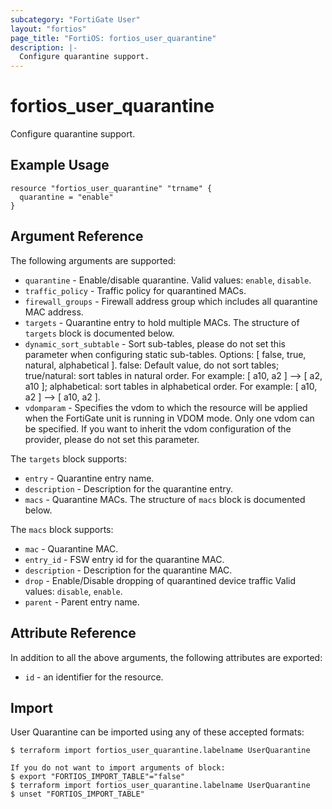 ```yaml
---
subcategory: "FortiGate User"
layout: "fortios"
page_title: "FortiOS: fortios_user_quarantine"
description: |-
  Configure quarantine support.
---
```


# fortios_user_quarantine
Configure quarantine support.

## Example Usage

```hcl
resource "fortios_user_quarantine" "trname" {
  quarantine = "enable"
}
```

## Argument Reference

The following arguments are supported:

* `quarantine` - Enable/disable quarantine. Valid values: `enable`, `disable`.
* `traffic_policy` - Traffic policy for quarantined MACs.
* `firewall_groups` - Firewall address group which includes all quarantine MAC address.
* `targets` - Quarantine entry to hold multiple MACs. The structure of `targets` block is documented below.
* `dynamic_sort_subtable` - Sort sub-tables, please do not set this parameter when configuring static sub-tables. Options: [ false, true, natural, alphabetical ]. false: Default value, do not sort tables; true/natural: sort tables in natural order. For example: [ a10, a2 ] --> [ a2, a10 ]; alphabetical: sort tables in alphabetical order. For example: [ a10, a2 ] --> [ a10, a2 ].
* `vdomparam` - Specifies the vdom to which the resource will be applied when the FortiGate unit is running in VDOM mode. Only one vdom can be specified. If you want to inherit the vdom configuration of the provider, please do not set this parameter.

The `targets` block supports:

* `entry` - Quarantine entry name.
* `description` - Description for the quarantine entry.
* `macs` - Quarantine MACs. The structure of `macs` block is documented below.

The `macs` block supports:

* `mac` - Quarantine MAC.
* `entry_id` - FSW entry id for the quarantine MAC.
* `description` - Description for the quarantine MAC.
* `drop` - Enable/Disable dropping of quarantined device traffic Valid values: `disable`, `enable`.
* `parent` - Parent entry name.


## Attribute Reference

In addition to all the above arguments, the following attributes are exported:
* `id` - an identifier for the resource.

## Import

User Quarantine can be imported using any of these accepted formats:
```
$ terraform import fortios_user_quarantine.labelname UserQuarantine

If you do not want to import arguments of block:
$ export "FORTIOS_IMPORT_TABLE"="false"
$ terraform import fortios_user_quarantine.labelname UserQuarantine
$ unset "FORTIOS_IMPORT_TABLE"
```
